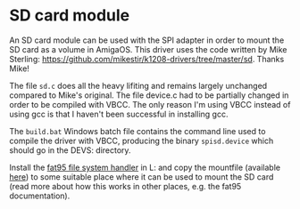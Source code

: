 # SD card module

An SD card module can be used with the SPI adapter in order to mount the SD card as a volume in AmigaOS.
This driver uses the code written by Mike Sterling: https://github.com/mikestir/k1208-drivers/tree/master/sd. Thanks Mike!

The file `sd.c` does all the heavy lifiting and remains largely unchanged compared to Mike's original. The file device.c had to be partially changed in order to be compiled with VBCC. The only reason I'm using VBCC instead of using gcc is that I haven't been successful in installing gcc.

The `build.bat` Windows batch file contains the command line used to compile the driver with VBCC, producing the binary `spisd.device` which should go in the DEVS: directory.

Install the [fat95 file system handler](http://aminet.net/package/disk/misc/fat95) in L: and copy the mountfile (available [here](https://github.com/mikestir/k1208-drivers/tree/master/amiga)) to some suitable place where it can be used to mount the SD card (read more about how this works in other places, e.g. the fat95 documentation).
